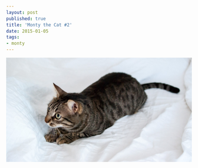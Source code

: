 ```yaml
---
layout: post
published: true
title: 'Monty the Cat #2'
date: 2015-01-05
tags:
- monty
---
```

<img class="img-responsive" src="/_assets/150105/montythecat.jpg" alt="Monty The Cat #2" />